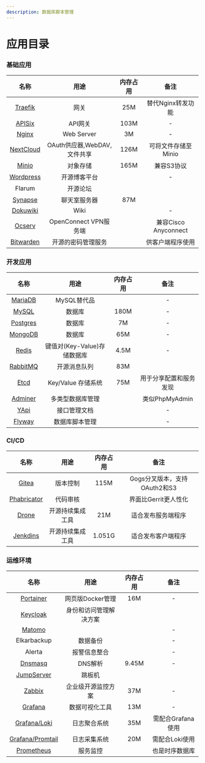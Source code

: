 ```yaml
---
description: 数据库脚本管理
---
```


# 应用目录

### 基础应用

| 名称 | 用途 | 内存占用 | 备注 |
| :---: | :---: | :---: | :---: |
| [Traefik](images-base/traefik.md) | 网关 | 25M | 替代Nginx转发功能 |
| [APISix](images-base/apisix/) | API网关 | 103M | - |
| [Nginx](images-base/nginx.md) | Web Server | 3M | - |
| [NextCloud](images-base/nexcloud.md) | OAuth供应器,WebDAV,文件共享 | 126M | 可将文件存储至Minio |
| [Minio](images-base/minio.md) | 对象存储 | 165M | 兼容S3协议 |
| [Wordpress](images-base/wordpress.md) | 开源博客平台 |  | - |
| Flarum | 开源论坛 |  |  |
| [Synapse](images-base/synapse.md) | 聊天室服务器 | 87M |  |
| [Dokuwiki](images-base/dokuwiki.md) | Wiki |  | - |
| [Ocserv](images-base/ocserv.md) | OpenConnect VPN服务端 |  | 兼容Cisco Anyconnect |
| [Bitwarden](images-base/bitwarden.md) | 开源的密码管理服务 |  | 供客户端程序使用 |

### 开发应用

| 名称 | 用途 | 内存占用 | 备注 |
| :---: | :---: | :---: | :---: |
| [MariaDB](images-develop/database/mariadb.md) | MySQL替代品 |  | - |
| [MySQL](images-develop/database/mysql/) | 数据库 | 180M | - |
| [Postgres](images-develop/database/postgres/) | 数据库 | 7M | - |
| [MongoDB](images-develop/database/mongodb/) | 数据库 | 65M | - |
| [Redis](images-develop/cache/redis.md) | 键值对\(Key-Value\)存储数据库 | 4.5M | - |
| [RabbitMQ](images-develop/cache/rabbitmq.md) | 开源消息队列 | 83M |  |
| [Etcd](images-base/etcd.md) | Key/Value 存储系统 | 75M | 用于分享配置和服务发现 |
| [Adminer](images-develop/database/adminer.md) | 多类型数据库管理 |  | 类似PhpMyAdmin |
| [YApi](images-develop/docs/yapi.md) | 接口管理文档 |  | - |
| [Flyway](images-develop/docs/flyway.md) | 数据库脚本管理 |  | - |

### CI/CD

| 名称 | 用途 | 内存占用 | 备注 |
| :---: | :---: | :---: | :---: |
| [Gitea](images-cicd/gitea.md) | 版本控制 | 115M | Gogs分叉版本，支持OAuth2和S3 |
| [Phabricator](images-cicd/phabricator.md) | 代码审核 |  | 界面比Gerrit更人性化 |
| [Drone](images-cicd/drone/) | 开源持续集成工具 | 21M | 适合发布服务端程序 |
| [Jenkdins](images-cicd/jenkins.md) | 开源持续集成工具 | 1.051G | 适合发布客户端程序 |

### 运维环境

| 名称 | 用途 | 内存占用 | 备注 |
| :---: | :---: | :---: | :---: |
| [Portainer](images-ops/portainer.md) | 网页版Docker管理 | 16M | - |
| [Keycloak](images-ops/keycloak.md) | 身份和访问管理解决方案 |  |  |
| [Matomo](images-ops/matomo.md) |  |  | - |
| Elkarbackup | 数据备份 |  | - |
| Alerta | 报警信息整合 |  | - |
| [Dnsmasq](images-ops/dnsmasq.md) | DNS解析 | 9.45M | - |
| [JumpServer](images-ops/jumpserver.md) | 跳板机 |  |  |
| [Zabbix](images-ops/zabbix/) | 企业级开源监控方案 | 37M | - |
| [Grafana](images-ops/grafana/) | 数据可视化工具 | 13M | - |
| [Grafana/Loki](images-ops/grafana/grafana-loki/) | 日志聚合系统 | 35M | 需配合Grafana使用 |
| [Grafana/Promtail](images-ops/grafana/grafana-loki/grafana-promtail.md) | 日志采集系统 | 20M | 需配合Loki使用 |
| [Prometheus](images-ops/grafana/prometheus.md) | 服务监控 |  | 也是时序数据库 |

